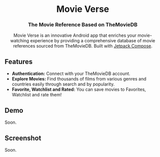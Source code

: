 <div align="center">
  <h1 align="center">Movie Verse</h1>
  <h3>The Movie Reference Based on TheMovieDB</h3>

  Movie Verse is an innovative Android app that enriches your movie-watching experience by providing a comprehensive database of movie references sourced from TheMovieDB. Built with [Jetpack Compose](https://developer.android.com/jetpack/compose).
</div>

## Features
- **Authentication:** Connect with your TheMovieDB account.
- **Explore Movies:** Find thousands of films from various genres and countries easily through search and by popularity.
- **Favorite, Watchlist and Rated:** You can save movies to Favorites, Watchlist and rate them!

## Demo
Soon.

## Screenshot
Soon.
